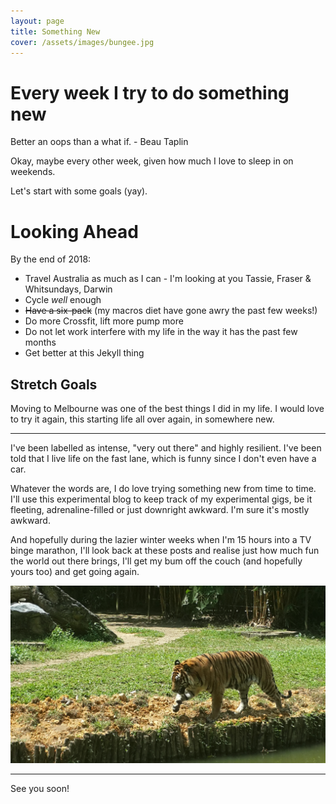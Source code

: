 ```yaml
---
layout: page
title: Something New
cover: /assets/images/bungee.jpg
---
```


# Every week I try to do something new

<div class="message">
  Better an oops than a what if.
  - Beau Taplin
</div>

Okay, maybe every other week, given how much I love to sleep in on weekends.

Let's start with some goals (yay).

# Looking Ahead

By the end of 2018: 
* Travel Australia as much as I can - I'm looking at you Tassie, Fraser & Whitsundays, Darwin
* Cycle *well* enough
* ~~Have a six-pack~~ (my macros diet have gone awry the past few weeks!) 
* Do more Crossfit, lift more pump more
* Do not let work interfere with my life in the way it has the past few months 
* Get better at this Jekyll thing

## Stretch Goals

Moving to Melbourne was one of the best things I did in my life. I would love to try it again, this starting life all over again, in somewhere new.


----------


I've been labelled as intense, "very out there" and highly resilient. I've been told that I live life on the fast lane, which is funny since I don't even have a car.

Whatever the words are, I do love trying something new from time to time. I'll use this experimental blog to keep track of my experimental gigs, be it fleeting, adrenaline-filled or just downright awkward. I'm sure it's mostly awkward.

And hopefully during the lazier winter weeks when I'm 15 hours into a TV binge marathon, I'll look back at these posts and realise just how much fun the world out there brings, I'll get my bum off the couch (and hopefully yours too) and get going again.


![Tiger](/assets/images/tiger.jpg)

-----

See you soon!
